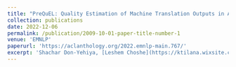 ```yaml
---
title: "PreQuEL: Quality Estimation of Machine Translation Outputs in Advance"
collection: publications
date: 2022-12-06
permalink: /publication/2009-10-01-paper-title-number-1
venue: 'EMNLP'
paperurl: 'https://aclanthology.org/2022.emnlp-main.767/'
excerpt: 'Shachar Don-Yehiya, [Leshem Choshe](https://ktilana.wixsite.com/leshem-choshen), and [Omri Abend](https://www.cs.huji.ac.il/~oabend/).'
---
```

